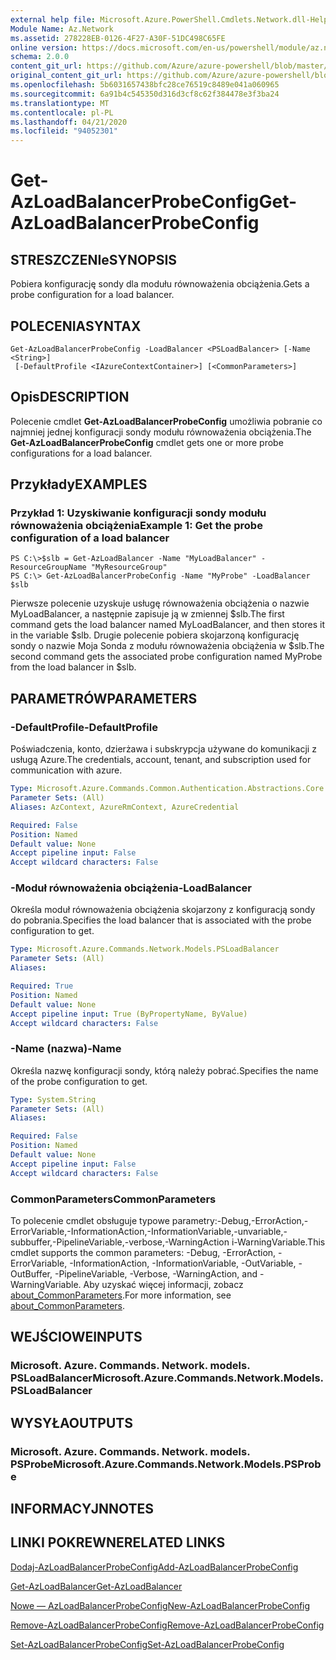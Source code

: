 ```yaml
---
external help file: Microsoft.Azure.PowerShell.Cmdlets.Network.dll-Help.xml
Module Name: Az.Network
ms.assetid: 278228EB-0126-4F27-A30F-51DC498C65FE
online version: https://docs.microsoft.com/en-us/powershell/module/az.network/get-azloadbalancerprobeconfig
schema: 2.0.0
content_git_url: https://github.com/Azure/azure-powershell/blob/master/src/Network/Network/help/Get-AzLoadBalancerProbeConfig.md
original_content_git_url: https://github.com/Azure/azure-powershell/blob/master/src/Network/Network/help/Get-AzLoadBalancerProbeConfig.md
ms.openlocfilehash: 5b6031657438bfc28ce76519c8489e041a060965
ms.sourcegitcommit: 6a91b4c545350d316d3cf8c62f384478e3f3ba24
ms.translationtype: MT
ms.contentlocale: pl-PL
ms.lasthandoff: 04/21/2020
ms.locfileid: "94052301"
---
```

# <span data-ttu-id="42db1-101">Get-AzLoadBalancerProbeConfig</span><span class="sxs-lookup"><span data-stu-id="42db1-101">Get-AzLoadBalancerProbeConfig</span></span>

## <span data-ttu-id="42db1-102">STRESZCZENIe</span><span class="sxs-lookup"><span data-stu-id="42db1-102">SYNOPSIS</span></span>
<span data-ttu-id="42db1-103">Pobiera konfigurację sondy dla modułu równoważenia obciążenia.</span><span class="sxs-lookup"><span data-stu-id="42db1-103">Gets a probe configuration for a load balancer.</span></span>

## <span data-ttu-id="42db1-104">POLECENIA</span><span class="sxs-lookup"><span data-stu-id="42db1-104">SYNTAX</span></span>

```
Get-AzLoadBalancerProbeConfig -LoadBalancer <PSLoadBalancer> [-Name <String>]
 [-DefaultProfile <IAzureContextContainer>] [<CommonParameters>]
```

## <span data-ttu-id="42db1-105">Opis</span><span class="sxs-lookup"><span data-stu-id="42db1-105">DESCRIPTION</span></span>
<span data-ttu-id="42db1-106">Polecenie cmdlet **Get-AzLoadBalancerProbeConfig** umożliwia pobranie co najmniej jednej konfiguracji sondy modułu równoważenia obciążenia.</span><span class="sxs-lookup"><span data-stu-id="42db1-106">The **Get-AzLoadBalancerProbeConfig** cmdlet gets one or more probe configurations for a load balancer.</span></span>

## <span data-ttu-id="42db1-107">Przykłady</span><span class="sxs-lookup"><span data-stu-id="42db1-107">EXAMPLES</span></span>

### <span data-ttu-id="42db1-108">Przykład 1: Uzyskiwanie konfiguracji sondy modułu równoważenia obciążenia</span><span class="sxs-lookup"><span data-stu-id="42db1-108">Example 1: Get the probe configuration of a load balancer</span></span>
```
PS C:\>$slb = Get-AzLoadBalancer -Name "MyLoadBalancer" -ResourceGroupName "MyResourceGroup"
PS C:\> Get-AzLoadBalancerProbeConfig -Name "MyProbe" -LoadBalancer $slb
```

<span data-ttu-id="42db1-109">Pierwsze polecenie uzyskuje usługę równoważenia obciążenia o nazwie MyLoadBalancer, a następnie zapisuje ją w zmiennej $slb.</span><span class="sxs-lookup"><span data-stu-id="42db1-109">The first command gets the load balancer named MyLoadBalancer, and then stores it in the variable $slb.</span></span>
<span data-ttu-id="42db1-110">Drugie polecenie pobiera skojarzoną konfigurację sondy o nazwie Moja Sonda z modułu równoważenia obciążenia w $slb.</span><span class="sxs-lookup"><span data-stu-id="42db1-110">The second command gets the associated probe configuration named MyProbe from the load balancer in $slb.</span></span>

## <span data-ttu-id="42db1-111">PARAMETRÓW</span><span class="sxs-lookup"><span data-stu-id="42db1-111">PARAMETERS</span></span>

### <span data-ttu-id="42db1-112">-DefaultProfile</span><span class="sxs-lookup"><span data-stu-id="42db1-112">-DefaultProfile</span></span>
<span data-ttu-id="42db1-113">Poświadczenia, konto, dzierżawa i subskrypcja używane do komunikacji z usługą Azure.</span><span class="sxs-lookup"><span data-stu-id="42db1-113">The credentials, account, tenant, and subscription used for communication with azure.</span></span>

```yaml
Type: Microsoft.Azure.Commands.Common.Authentication.Abstractions.Core.IAzureContextContainer
Parameter Sets: (All)
Aliases: AzContext, AzureRmContext, AzureCredential

Required: False
Position: Named
Default value: None
Accept pipeline input: False
Accept wildcard characters: False
```

### <span data-ttu-id="42db1-114">-Moduł równoważenia obciążenia</span><span class="sxs-lookup"><span data-stu-id="42db1-114">-LoadBalancer</span></span>
<span data-ttu-id="42db1-115">Określa moduł równoważenia obciążenia skojarzony z konfiguracją sondy do pobrania.</span><span class="sxs-lookup"><span data-stu-id="42db1-115">Specifies the load balancer that is associated with the probe configuration to get.</span></span>

```yaml
Type: Microsoft.Azure.Commands.Network.Models.PSLoadBalancer
Parameter Sets: (All)
Aliases:

Required: True
Position: Named
Default value: None
Accept pipeline input: True (ByPropertyName, ByValue)
Accept wildcard characters: False
```

### <span data-ttu-id="42db1-116">-Name (nazwa)</span><span class="sxs-lookup"><span data-stu-id="42db1-116">-Name</span></span>
<span data-ttu-id="42db1-117">Określa nazwę konfiguracji sondy, którą należy pobrać.</span><span class="sxs-lookup"><span data-stu-id="42db1-117">Specifies the name of the probe configuration to get.</span></span>

```yaml
Type: System.String
Parameter Sets: (All)
Aliases:

Required: False
Position: Named
Default value: None
Accept pipeline input: False
Accept wildcard characters: False
```

### <span data-ttu-id="42db1-118">CommonParameters</span><span class="sxs-lookup"><span data-stu-id="42db1-118">CommonParameters</span></span>
<span data-ttu-id="42db1-119">To polecenie cmdlet obsługuje typowe parametry:-Debug,-ErrorAction,-ErrorVariable,-InformationAction,-InformationVariable,-unvariable,-subbuffer,-PipelineVariable,-verbose,-WarningAction i-WarningVariable.</span><span class="sxs-lookup"><span data-stu-id="42db1-119">This cmdlet supports the common parameters: -Debug, -ErrorAction, -ErrorVariable, -InformationAction, -InformationVariable, -OutVariable, -OutBuffer, -PipelineVariable, -Verbose, -WarningAction, and -WarningVariable.</span></span> <span data-ttu-id="42db1-120">Aby uzyskać więcej informacji, zobacz [about_CommonParameters](http://go.microsoft.com/fwlink/?LinkID=113216).</span><span class="sxs-lookup"><span data-stu-id="42db1-120">For more information, see [about_CommonParameters](http://go.microsoft.com/fwlink/?LinkID=113216).</span></span>

## <span data-ttu-id="42db1-121">WEJŚCIOWE</span><span class="sxs-lookup"><span data-stu-id="42db1-121">INPUTS</span></span>

### <span data-ttu-id="42db1-122">Microsoft. Azure. Commands. Network. models. PSLoadBalancer</span><span class="sxs-lookup"><span data-stu-id="42db1-122">Microsoft.Azure.Commands.Network.Models.PSLoadBalancer</span></span>

## <span data-ttu-id="42db1-123">WYSYŁA</span><span class="sxs-lookup"><span data-stu-id="42db1-123">OUTPUTS</span></span>

### <span data-ttu-id="42db1-124">Microsoft. Azure. Commands. Network. models. PSProbe</span><span class="sxs-lookup"><span data-stu-id="42db1-124">Microsoft.Azure.Commands.Network.Models.PSProbe</span></span>

## <span data-ttu-id="42db1-125">INFORMACYJN</span><span class="sxs-lookup"><span data-stu-id="42db1-125">NOTES</span></span>

## <span data-ttu-id="42db1-126">LINKI POKREWNE</span><span class="sxs-lookup"><span data-stu-id="42db1-126">RELATED LINKS</span></span>

[<span data-ttu-id="42db1-127">Dodaj-AzLoadBalancerProbeConfig</span><span class="sxs-lookup"><span data-stu-id="42db1-127">Add-AzLoadBalancerProbeConfig</span></span>](./Add-AzLoadBalancerProbeConfig.md)

[<span data-ttu-id="42db1-128">Get-AzLoadBalancer</span><span class="sxs-lookup"><span data-stu-id="42db1-128">Get-AzLoadBalancer</span></span>](./Get-AzLoadBalancer.md)

[<span data-ttu-id="42db1-129">Nowe — AzLoadBalancerProbeConfig</span><span class="sxs-lookup"><span data-stu-id="42db1-129">New-AzLoadBalancerProbeConfig</span></span>](./New-AzLoadBalancerProbeConfig.md)

[<span data-ttu-id="42db1-130">Remove-AzLoadBalancerProbeConfig</span><span class="sxs-lookup"><span data-stu-id="42db1-130">Remove-AzLoadBalancerProbeConfig</span></span>](./Remove-AzLoadBalancerProbeConfig.md)

[<span data-ttu-id="42db1-131">Set-AzLoadBalancerProbeConfig</span><span class="sxs-lookup"><span data-stu-id="42db1-131">Set-AzLoadBalancerProbeConfig</span></span>](./Set-AzLoadBalancerProbeConfig.md)


